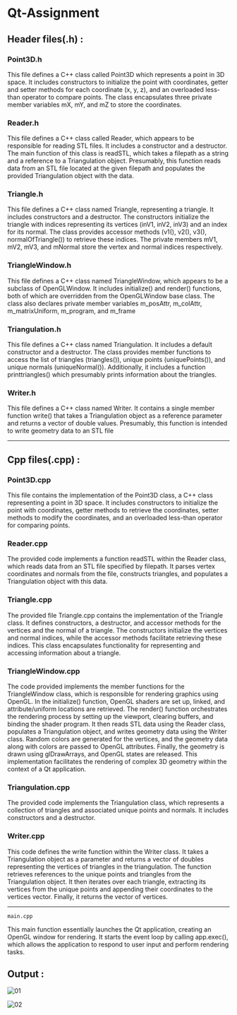 # Qt-Assignment

## Header files(.h) : 
### Point3D.h
This file defines a C++ class called Point3D which represents a point in 3D space. It includes constructors to initialize the point with coordinates, getter and setter methods for each coordinate (x, y, z), and an overloaded less-than operator to compare points. The class encapsulates three private member variables mX, mY, and mZ to store the coordinates.

### Reader.h
This file defines a C++ class called Reader, which appears to be responsible for reading STL files. It includes a constructor and a destructor. The main function of this class is readSTL, which takes a filepath as a string and a reference to a Triangulation object. Presumably, this function reads data from an STL file located at the given filepath and populates the provided Triangulation object with the data.

### Triangle.h
This file defines a C++ class named Triangle, representing a triangle. It includes constructors and a destructor. The constructors initialize the triangle with indices representing its vertices (inV1, inV2, inV3) and an index for its normal. The class provides accessor methods (v1(), v2(), v3(), normalOfTriangle()) to retrieve these indices. The private members mV1, mV2, mV3, and mNormal store the vertex and normal indices respectively.

### TriangleWindow.h
This file defines a C++ class named TriangleWindow, which appears to be a subclass of OpenGLWindow. It includes initialize() and render() functions, both of which are overridden from the OpenGLWindow base class. The class also declares private member variables m_posAttr, m_colAttr, m_matrixUniform, m_program, and m_frame

### Triangulation.h
This file defines a C++ class named Triangulation. It includes a default constructor and a destructor. The class provides member functions to access the list of triangles (triangles()), unique points (uniquePoints()), and unique normals (uniqueNormal()). Additionally, it includes a function printtriangles() which presumably prints information about the triangles. 

### Writer.h
This file defines a C++ class named Writer. It contains a single member function write() that takes a Triangulation object as a reference parameter and returns a vector of double values. Presumably, this function is intended to write geometry data to an STL file
<hr/>


## Cpp files(.cpp) : 

### Point3D.cpp
This file contains the implementation of the Point3D class, a C++ class representing a point in 3D space. It includes constructors to initialize the point with coordinates, getter methods to retrieve the coordinates, setter methods to modify the coordinates, and an overloaded less-than operator for comparing points. 

### Reader.cpp
The provided code implements a function readSTL within the Reader class, which reads data from an STL file specified by filepath. It parses vertex coordinates and normals from the file, constructs triangles, and populates a Triangulation object with this data.

### Triangle.cpp
The provided file Triangle.cpp contains the implementation of the Triangle class. It defines constructors, a destructor, and accessor methods for the vertices and the normal of a triangle. The constructors initialize the vertices and normal indices, while the accessor methods facilitate retrieving these indices. This class encapsulates functionality for representing and accessing information about a triangle.

### TriangleWindow.cpp
The code provided implements the member functions for the TriangleWindow class, which is responsible for rendering graphics using OpenGL. In the initialize() function, OpenGL shaders are set up, linked, and attribute/uniform locations are retrieved. The render() function orchestrates the rendering process by setting up the viewport, clearing buffers, and binding the shader program. It then reads STL data using the Reader class, populates a Triangulation object, and writes geometry data using the Writer class. Random colors are generated for the vertices, and the geometry data along with colors are passed to OpenGL attributes. Finally, the geometry is drawn using glDrawArrays, and OpenGL states are released. This implementation facilitates the rendering of complex 3D geometry within the context of a Qt application.

### Triangulation.cpp
The provided code implements the Triangulation class, which represents a collection of triangles and associated unique points and normals. It includes constructors and a destructor. 

### Writer.cpp
This code defines the write function within the Writer class. It takes a Triangulation object as a parameter and returns a vector of doubles representing the vertices of triangles in the triangulation. The function retrieves references to the unique points and triangles from the Triangulation object. It then iterates over each triangle, extracting its vertices from the unique points and appending their coordinates to the vertices vector. Finally, it returns the vector of vertices.
<hr/>

`main.cpp`

This main function essentially launches the Qt application, creating an OpenGL window for rendering. It starts the event loop by calling app.exec(), which allows the application to respond to user input and perform rendering tasks. 

## Output : 
![01](https://github.com/suraj-soni-04/Qt-Assignment-01/assets/154866411/69975c6a-f389-411a-8018-0420a77b03ca)

![02](https://github.com/suraj-soni-04/Qt-Assignment-01/assets/154866411/2c7ad287-1687-4df3-bb26-a034c9ed4af8)


